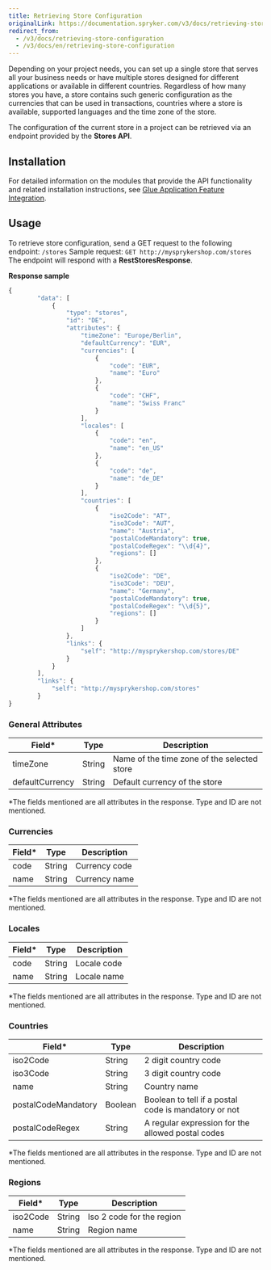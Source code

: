 ```yaml
---
title: Retrieving Store Configuration
originalLink: https://documentation.spryker.com/v3/docs/retrieving-store-configuration
redirect_from:
  - /v3/docs/retrieving-store-configuration
  - /v3/docs/en/retrieving-store-configuration
---
```


Depending on your project needs, you can set up a single store that serves all your business needs or have multiple stores designed for different applications or available in different countries. Regardless of how many stores you have, a store contains such generic configuration as the currencies that can be used in transactions, countries where a store is available, supported languages and the time zone of the store.

The configuration of the current store in a project can be retrieved via an endpoint provided by the **Stores API**.

## Installation
For detailed information on the modules that provide the API functionality and related installation instructions, see [Glue Application Feature Integration](/docs/scos/dev/migration-and-integration/201907.0/feature-integration-guides/glue-api/glue-applicatio).

## Usage
To retrieve store configuration, send a GET request to the following endpoint:
`/stores`
Sample request: `GET http://mysprykershop.com/stores`
The endpoint will respond with a **RestStoresResponse**.

**Response sample**
```js
{
		"data": [
			{
				"type": "stores",
				"id": "DE",
				"attributes": {
					"timeZone": "Europe/Berlin",
					"defaultCurrency": "EUR",
					"currencies": [
						{
							"code": "EUR",
							"name": "Euro"
						},
						{	
							"code": "CHF",
							"name": "Swiss Franc"
						}
					],
					"locales": [
						{
							"code": "en",
							"name": "en_US"
						},
						{
							"code": "de",
							"name": "de_DE"
						}
					],
					"countries": [
						{
							"iso2Code": "AT",
							"iso3Code": "AUT",
							"name": "Austria",
							"postalCodeMandatory": true,
							"postalCodeRegex": "\\d{4}",
							"regions": []
						},
						{
							"iso2Code": "DE",
							"iso3Code": "DEU",
							"name": "Germany",
							"postalCodeMandatory": true,
							"postalCodeRegex": "\\d{5}",
							"regions": []
						}
					]
				},
				"links": {
					"self": "http://mysprykershop.com/stores/DE"
				}
			}
		],
		"links": {
			"self": "http://mysprykershop.com/stores"
		}
}
```

### General Attributes
| Field* | Type | Description |
| --- | --- | --- |
| timeZone | String | Name of the time zone of the selected store |
| defaultCurrency | String | Default currency of the store |

\*The fields mentioned are all attributes in the response. Type and ID are not mentioned.

### Currencies
| Field* | Type | Description |
| --- | --- | --- |
| code | String | Currency code |
| name | String | Currency name |

\*The fields mentioned are all attributes in the response. Type and ID are not mentioned.

### Locales
| Field* | Type | Description |
| --- | --- | --- |
| code | String | Locale code |
| name | String | Locale name |

\*The fields mentioned are all attributes in the response. Type and ID are not mentioned.

### Countries
| Field* | Type | Description |
| --- | --- | --- |
| iso2Code | String | 2 digit country code |
| iso3Code | String | 3 digit country code |
| name | String | Country name |
| postalCodeMandatory | Boolean | Boolean to tell if a postal code is mandatory or not |
| postalCodeRegex | String | A regular expression for the allowed postal codes |

\*The fields mentioned are all attributes in the response. Type and ID are not mentioned.

### Regions
| Field* | Type | Description |
| --- | --- | --- |
| iso2Code | String | Iso 2 code for the region |
| name | String | Region name |

\*The fields mentioned are all attributes in the response. Type and ID are not mentioned.
